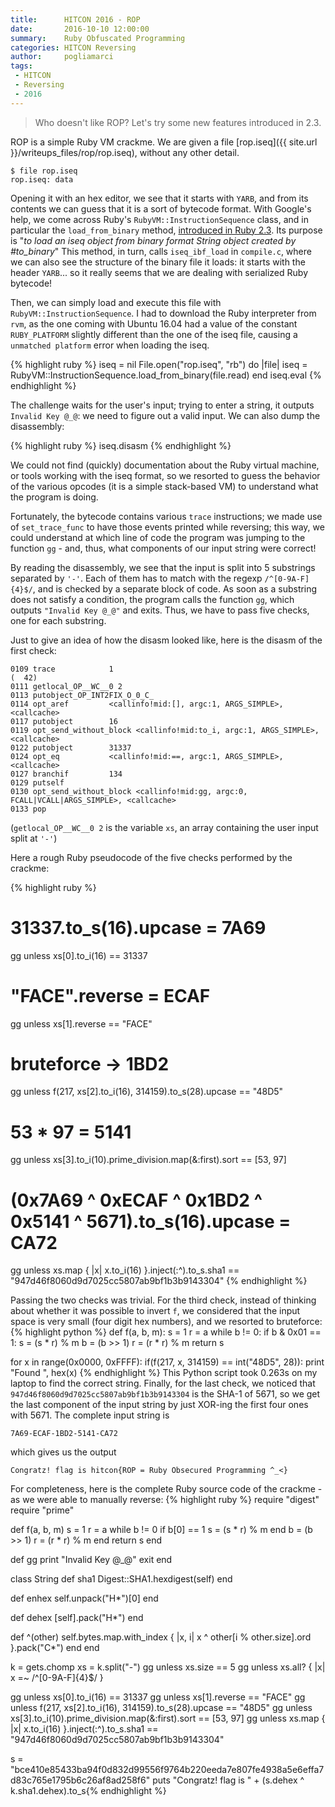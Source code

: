 ```yaml
---
title:      HITCON 2016 - ROP
date:       2016-10-10 12:00:00
summary:    Ruby Obfuscated Programming
categories: HITCON Reversing
author:     pogliamarci
tags:
 - HITCON
 - Reversing
 - 2016
---
```


> Who doesn't like ROP? Let's try some new features introduced in 2.3.



ROP is a simple Ruby VM crackme.
We are given a file [rop.iseq]({{ site.url }}/writeups_files/rop/rop.iseq), without any other detail.

    $ file rop.iseq
    rop.iseq: data

Opening it with an hex editor, we see that it starts with `YARB`, and from its
contents we can guess that it is a sort of bytecode format. With Google's help,
we come across Ruby's `RubyVM::InstructionSequence` class, and in particular
the `load_from_binary` method, [introduced in Ruby 2.3](https://bugs.ruby-lang.org/issues/11788).
Its purpose is "*to load an iseq object from binary format String object
created by #to_binary*"
This method, in turn, calls `iseq_ibf_load` in `compile.c`, where we can also
see the structure of the binary file it loads: it starts with the header
`YARB`... so it really seems that we are dealing with serialized Ruby bytecode!

Then, we can simply load and execute this file with
`RubyVM::InstructionSequence`.
I had to download the Ruby interpreter from `rvm`, as the one coming with
Ubuntu 16.04 had a value of the constant `RUBY_PLATFORM` slightly different
than the one of the iseq file, causing a `unmatched platform` error when
loading the iseq.

{% highlight ruby %}
iseq = nil
File.open("rop.iseq", "rb") do |file|
  iseq = RubyVM::InstructionSequence.load_from_binary(file.read)
end
iseq.eval
{% endhighlight %}

The challenge waits for the user's input; trying to enter a string, it outputs
`Invalid Key @_@`: we need to figure out a valid input. We can also dump the
disassembly:

{% highlight ruby %}
iseq.disasm
{% endhighlight %}

We could not find (quickly) documentation about the Ruby virtual
machine, or tools working with the iseq format, so we resorted to guess the
behavior of the various opcodes (it is a simple stack-based VM) to understand
what the program is doing.

Fortunately, the bytecode contains various `trace` instructions; we made use of
`set_trace_func` to have those events printed while reversing; this way, we
could understand at which line of code the program was jumping to the function
`gg` - and, thus, what components of our input string were correct!

By reading the disassembly, we see that the input is split into 5 substrings
separated by `'-'`. Each of them has to match with the regexp
`/^[0-9A-F]{4}$/`, and is checked by a separate block of code. As soon as a
substring does not satisfy a condition, the program calls the function `gg`,
which outputs `"Invalid Key @_@"` and exits. Thus, we have to pass five checks,
one for each substring.

Just to give an idea of how the disasm looked like, here is the disasm of the
first check:

    0109 trace            1                                               (  42)
    0111 getlocal_OP__WC__0 2
    0113 putobject_OP_INT2FIX_O_0_C_
    0114 opt_aref         <callinfo!mid:[], argc:1, ARGS_SIMPLE>, <callcache>
    0117 putobject        16
    0119 opt_send_without_block <callinfo!mid:to_i, argc:1, ARGS_SIMPLE>, <callcache>
    0122 putobject        31337
    0124 opt_eq           <callinfo!mid:==, argc:1, ARGS_SIMPLE>, <callcache>
    0127 branchif         134
    0129 putself
    0130 opt_send_without_block <callinfo!mid:gg, argc:0, FCALL|VCALL|ARGS_SIMPLE>, <callcache>
    0133 pop

(`getlocal_OP__WC__0 2` is the variable `xs`, an array containing the user input split at `'-'`)

Here a rough Ruby pseudocode of the five checks performed by the crackme:

{% highlight ruby %}
# 31337.to_s(16).upcase = 7A69
gg unless xs[0].to_i(16) == 31337
# "FACE".reverse = ECAF
gg unless xs[1].reverse == "FACE"
# bruteforce -> 1BD2
gg unless f(217, xs[2].to_i(16), 314159).to_s(28).upcase == "48D5"
# 53 * 97 = 5141
gg unless xs[3].to_i(10).prime_division.map(&:first).sort == [53, 97]
# (0x7A69 ^ 0xECAF ^ 0x1BD2 ^ 0x5141 ^ 5671).to_s(16).upcase = CA72
gg unless xs.map { |x|
  x.to_i(16)
}.inject(:^).to_s.sha1 == "947d46f8060d9d7025cc5807ab9bf1b3b9143304"
{% endhighlight %}

Passing the two checks was trivial.
For the third check, instead of thinking about whether it was possible to
invert `f`, we considered that the input space is very small (four digit hex
numbers), and we resorted to bruteforce:
{% highlight python %}
def f(a, b, m):
    s = 1
    r = a
    while b != 0:
        if b & 0x01 == 1:
            s = (s * r) % m
        b = (b >> 1)
        r = (r * r) % m
    return s

for x in range(0x0000, 0xFFFF):
    if(f(217, x, 314159) == int("48D5", 28)):
        print "Found ", hex(x)
{% endhighlight %}
This Python script took 0.263s on my laptop to find the correct string.
Finally, for the last check, we noticed that
`947d46f8060d9d7025cc5807ab9bf1b3b9143304` is the SHA-1 of 5671, so we get the
last component of the input string by just XOR-ing the first four ones with
5671. The complete input string is

    7A69-ECAF-1BD2-5141-CA72

which gives us the output

    Congratz! flag is hitcon{ROP = Ruby Obsecured Programming ^_<}

For completeness, here is the complete Ruby source code of the crackme - as we
were able to manually reverse:
{% highlight ruby %}
require "digest"
require "prime"

def f(a, b, m)
   s = 1
   r = a
   while b != 0
      if b[0] == 1
         s = (s * r) % m
      end
      b = (b >> 1)
      r = (r * r) % m
   end
   return s
end

def gg
  print "Invalid Key @_@"
  exit
end

class String
  def sha1
    Digest::SHA1.hexdigest(self)
  end

  def enhex
    self.unpack("H*")[0]
  end

  def dehex
    [self].pack("H*")
  end

  def ^(other)
    self.bytes.map.with_index { |x, i|
        x ^ other[i % other.size].ord
    }.pack("C*")
  end
end

k = gets.chomp
xs = k.split("-")
gg unless xs.size == 5
gg unless xs.all? { |x|
  x =~ /^[0-9A-F]{4}$/
}

gg unless xs[0].to_i(16) == 31337
gg unless xs[1].reverse == "FACE"
gg unless f(217, xs[2].to_i(16), 314159).to_s(28).upcase == "48D5"
gg unless xs[3].to_i(10).prime_division.map(&:first).sort == [53, 97]
gg unless xs.map { |x|
  x.to_i(16)
}.inject(:^).to_s.sha1 == "947d46f8060d9d7025cc5807ab9bf1b3b9143304"

s = "bce410e85433ba94f0d832d99556f9764b220eeda7e807fe4938a5e6effa7d83c765e1795b6c26af8ad258f6"
puts "Congratz! flag is " + (s.dehex ^ k.sha1.dehex).to_s{% endhighlight %}
